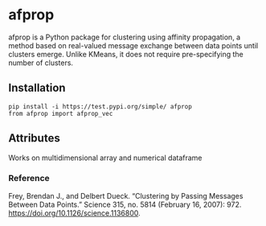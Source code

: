 # afprop

afprop is a Python package for clustering using affinity propagation, a method based on real-valued message exchange between data points until clusters emerge. Unlike KMeans, it does not require pre-specifying the number of clusters.

## Installation

```
pip install -i https://test.pypi.org/simple/ afprop
from afprop import afprop_vec
```

## Attributes

Works on multidimensional array and numerical dataframe

### Reference

Frey, Brendan J., and Delbert Dueck. “Clustering by Passing Messages Between Data Points.” Science 315, no. 5814 (February 16, 2007): 972. https://doi.org/10.1126/science.1136800.
